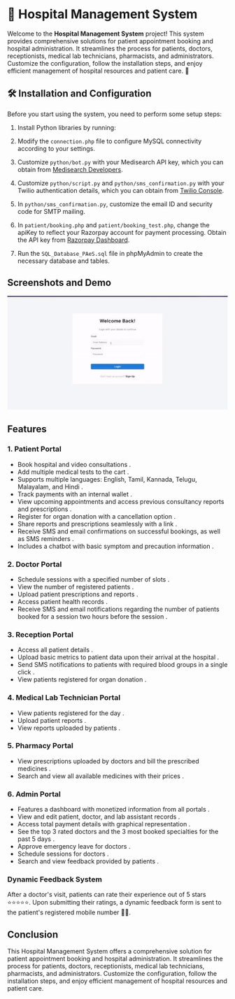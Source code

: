 # 🏥 Hospital Management System

Welcome to the **Hospital Management System** project! This system provides comprehensive solutions for patient appointment booking and hospital administration. It streamlines the process for patients, doctors, receptionists, medical lab technicians, pharmacists, and administrators. Customize the configuration, follow the installation steps, and enjoy efficient management of hospital resources and patient care. 🏥

## 🛠️ Installation and Configuration

Before you start using the system, you need to perform some setup steps:

1. Install Python libraries by running:

2. Modify the `connection.php` file to configure MySQL connectivity according to your settings.

3. Customize `python/bot.py` with your Medisearch API key, which you can obtain from [Medisearch Developers](https://medisearch.io/developers).

4. Customize `python/script.py` and `python/sms_confirmation.py` with your Twilio authentication details, which you can obtain from [Twilio Console](https://console.twilio.com/).

5. In `python/sms_confirmation.py`, customize the email ID and security code for SMTP mailing.

6. In `patient/booking.php` and `patient/booking_test.php`, change the apiKey to reflect your Razorpay account for payment processing. Obtain the API key from [Razorpay Dashboard](https://dashboard.razorpay.com/).

7. Run the `SQL_Database_PAeS.sql` file in phpMyAdmin to create the necessary database and tables.

## Screenshots and Demo

<div align="center">
  <img alt="Demo" src="./rest2.gif" />
</div>

## Features

### 1. Patient Portal 

- Book hospital and video consultations .
- Add multiple medical tests to the cart .
- Supports multiple languages: English, Tamil, Kannada, Telugu, Malayalam, and Hindi .
- Track payments with an internal wallet .
- View upcoming appointments and access previous consultancy reports and prescriptions .
- Register for organ donation with a cancellation option .
- Share reports and prescriptions seamlessly with a link .
- Receive SMS and email confirmations on successful bookings, as well as SMS reminders .
- Includes a chatbot with basic symptom and precaution information .

### 2. Doctor Portal 

- Schedule sessions with a specified number of slots .
- View the number of registered patients .
- Upload patient prescriptions and reports .
- Access patient health records .
- Receive SMS and email notifications regarding the number of patients booked for a session two hours before the session .

### 3. Reception Portal 

- Access all patient details .
- Upload basic metrics to patient data upon their arrival at the hospital .
- Send SMS notifications to patients with required blood groups in a single click .
- View patients registered for organ donation .

### 4. Medical Lab Technician Portal

- View patients registered for the day .
- Upload patient reports .
- View reports uploaded by patients .

### 5. Pharmacy Portal 

- View prescriptions uploaded by doctors and bill the prescribed medicines .
- Search and view all available medicines with their prices .

### 6. Admin Portal 

- Features a dashboard with monetized information from all portals .
- View and edit patient, doctor, and lab assistant records .
- Access total payment details with graphical representation .
- See the top 3 rated doctors and the 3 most booked specialties for the past 5 days .
- Approve emergency leave for doctors .
- Schedule sessions for doctors .
- Search and view feedback provided by patients .

### Dynamic Feedback System 

After a doctor's visit, patients can rate their experience out of 5 stars ⭐⭐⭐⭐⭐. Upon submitting their ratings, a dynamic feedback form is sent to the patient's registered mobile number 📲📝.

## Conclusion 

This Hospital Management System offers a comprehensive solution for patient appointment booking and hospital administration. It streamlines the process for patients, doctors, receptionists, medical lab technicians, pharmacists, and administrators. Customize the configuration, follow the installation steps, and enjoy efficient management of hospital resources and patient care. 
